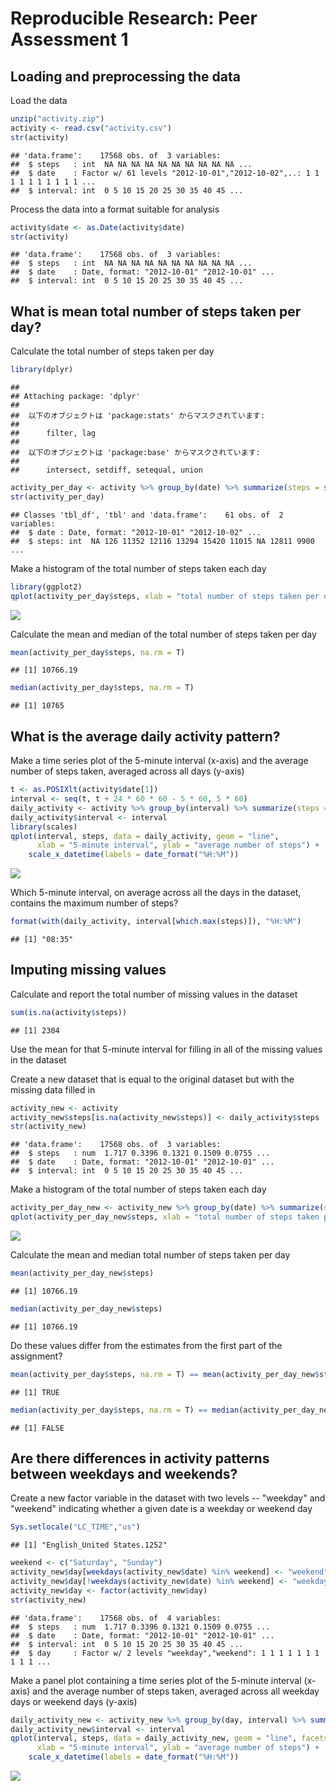 # Reproducible Research: Peer Assessment 1

## Loading and preprocessing the data

Load the data


```r
unzip("activity.zip")
activity <- read.csv("activity.csv")
str(activity)
```

```
## 'data.frame':	17568 obs. of  3 variables:
##  $ steps   : int  NA NA NA NA NA NA NA NA NA NA ...
##  $ date    : Factor w/ 61 levels "2012-10-01","2012-10-02",..: 1 1 1 1 1 1 1 1 1 1 ...
##  $ interval: int  0 5 10 15 20 25 30 35 40 45 ...
```

Process the data into a format suitable for analysis


```r
activity$date <- as.Date(activity$date)
str(activity)
```

```
## 'data.frame':	17568 obs. of  3 variables:
##  $ steps   : int  NA NA NA NA NA NA NA NA NA NA ...
##  $ date    : Date, format: "2012-10-01" "2012-10-01" ...
##  $ interval: int  0 5 10 15 20 25 30 35 40 45 ...
```

## What is mean total number of steps taken per day?

Calculate the total number of steps taken per day


```r
library(dplyr)
```

```
## 
## Attaching package: 'dplyr'
## 
##  以下のオブジェクトは 'package:stats' からマスクされています: 
## 
##      filter, lag 
## 
##  以下のオブジェクトは 'package:base' からマスクされています: 
## 
##      intersect, setdiff, setequal, union
```

```r
activity_per_day <- activity %>% group_by(date) %>% summarize(steps = sum(steps))
str(activity_per_day)
```

```
## Classes 'tbl_df', 'tbl' and 'data.frame':	61 obs. of  2 variables:
##  $ date : Date, format: "2012-10-01" "2012-10-02" ...
##  $ steps: int  NA 126 11352 12116 13294 15420 11015 NA 12811 9900 ...
```

Make a histogram of the total number of steps taken each day


```r
library(ggplot2)
qplot(activity_per_day$steps, xlab = "total number of steps taken per day", binwidth = 1000)
```

![](PA1_template_files/figure-html/unnamed-chunk-4-1.png) 

Calculate the mean and median of the total number of steps taken per day


```r
mean(activity_per_day$steps, na.rm = T)
```

```
## [1] 10766.19
```

```r
median(activity_per_day$steps, na.rm = T)
```

```
## [1] 10765
```

## What is the average daily activity pattern?

Make a time series plot of the 5-minute interval (x-axis) and the average number of steps taken, averaged across all days (y-axis)


```r
t <- as.POSIXlt(activity$date[1])
interval <- seq(t, t + 24 * 60 * 60 - 5 * 60, 5 * 60)
daily_activity <- activity %>% group_by(interval) %>% summarize(steps = mean(steps, na.rm = T))
daily_activity$interval <- interval
library(scales)
qplot(interval, steps, data = daily_activity, geom = "line", 
      xlab = "5-minute interval", ylab = "average number of steps") + 
    scale_x_datetime(labels = date_format("%H:%M"))
```

![](PA1_template_files/figure-html/unnamed-chunk-6-1.png) 

Which 5-minute interval, on average across all the days in the dataset, contains the maximum number of steps?


```r
format(with(daily_activity, interval[which.max(steps)]), "%H:%M")
```

```
## [1] "08:35"
```

## Imputing missing values

Calculate and report the total number of missing values in the dataset


```r
sum(is.na(activity$steps))
```

```
## [1] 2304
```

Use the mean for that 5-minute interval for filling in all of the missing values in the dataset

Create a new dataset that is equal to the original dataset but with the missing data filled in


```r
activity_new <- activity
activity_new$steps[is.na(activity_new$steps)] <- daily_activity$steps
str(activity_new)
```

```
## 'data.frame':	17568 obs. of  3 variables:
##  $ steps   : num  1.717 0.3396 0.1321 0.1509 0.0755 ...
##  $ date    : Date, format: "2012-10-01" "2012-10-01" ...
##  $ interval: int  0 5 10 15 20 25 30 35 40 45 ...
```

Make a histogram of the total number of steps taken each day


```r
activity_per_day_new <- activity_new %>% group_by(date) %>% summarize(steps = sum(steps))
qplot(activity_per_day_new$steps, xlab = "total number of steps taken per day", binwidth = 1000)
```

![](PA1_template_files/figure-html/unnamed-chunk-10-1.png) 

Calculate the mean and median total number of steps taken per day


```r
mean(activity_per_day_new$steps)
```

```
## [1] 10766.19
```

```r
median(activity_per_day_new$steps)
```

```
## [1] 10766.19
```

Do these values differ from the estimates from the first part of the assignment?


```r
mean(activity_per_day$steps, na.rm = T) == mean(activity_per_day_new$steps)
```

```
## [1] TRUE
```

```r
median(activity_per_day$steps, na.rm = T) == median(activity_per_day_new$steps)
```

```
## [1] FALSE
```

## Are there differences in activity patterns between weekdays and weekends?

Create a new factor variable in the dataset with two levels -- "weekday" and "weekend" indicating whether a given date is a weekday or weekend day


```r
Sys.setlocale("LC_TIME","us")
```

```
## [1] "English_United States.1252"
```

```r
weekend <- c("Saturday", "Sunday")
activity_new$day[weekdays(activity_new$date) %in% weekend] <- "weekend"
activity_new$day[!weekdays(activity_new$date) %in% weekend] <- "weekday"
activity_new$day <- factor(activity_new$day)
str(activity_new)
```

```
## 'data.frame':	17568 obs. of  4 variables:
##  $ steps   : num  1.717 0.3396 0.1321 0.1509 0.0755 ...
##  $ date    : Date, format: "2012-10-01" "2012-10-01" ...
##  $ interval: int  0 5 10 15 20 25 30 35 40 45 ...
##  $ day     : Factor w/ 2 levels "weekday","weekend": 1 1 1 1 1 1 1 1 1 1 ...
```

Make a panel plot containing a time series plot of the 5-minute interval (x-axis) and the average number of steps taken, averaged across all weekday days or weekend days (y-axis)


```r
daily_activity_new <- activity_new %>% group_by(day, interval) %>% summarize(steps = mean(steps, na.rm = T))
daily_activity_new$interval <- interval
qplot(interval, steps, data = daily_activity_new, geom = "line", facets = day ~ .,
      xlab = "5-minute interval", ylab = "average number of steps") + 
    scale_x_datetime(labels = date_format("%H:%M"))
```

![](PA1_template_files/figure-html/unnamed-chunk-14-1.png) 
